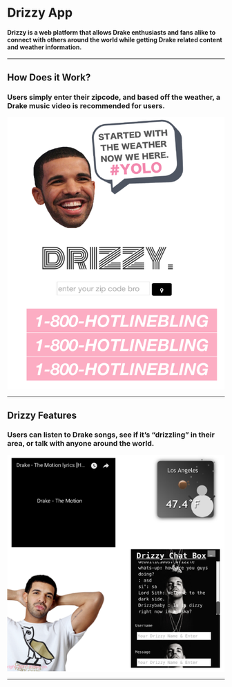 # **Drizzy App**

#### Drizzy is a web platform that allows Drake enthusiasts and fans alike to connect with others around the world while getting Drake related content and weather information.

                        
- - -

## **How Does it Work?**


### Users simply enter their zipcode, and based off the weather, a Drake music video is recommended for users. 

![Zipcode](/assets/images/zipcode.png)

- - -

## **Drizzy Features**


### Users can listen to Drake songs, see if it’s “drizzling” in their area, or talk with anyone around the world.

![Features](/assets/images/features.png)

- - -